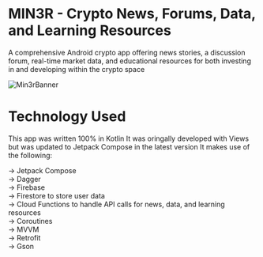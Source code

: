 # MIN3R - Crypto News, Forums, Data, and Learning Resources

A comprehensive Android crypto app offering news stories, a discussion forum, real-time market data, and educational resources for both investing in and developing within the crypto space

![Min3rBanner](https://github.com/jsebastiane/miner_app/assets/52160775/620527f1-8d21-430b-8bf8-50e0db58d264)

# Technology Used

This app was written 100% in Kotlin
It was oringally developed with Views but was updated to Jetpack Compose in the latest version
It makes use of the following:

-> Jetpack Compose<br />
-> Dagger<br />
-> Firebase<br />
  -> Firestore to store user data<br />
  -> Cloud Functions to handle API calls for news, data, and learning resources<br />
-> Coroutines<br />
-> MVVM<br />
-> Retrofit<br/>
-> Gson<br/>
